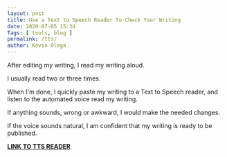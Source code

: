 ```yaml
--- 
layout: post 
title: Use a Text to Speech Reader To Check Your Writing
date: 2020-07-05 15:34
Tags: [ tools, blog ]
permalink: /tts/ 
author: Kevin Olega 
--- 
```

After editing my writing, I read my writing aloud.

I usually read two or three times.

When I'm done, I quickly paste my writing to a Text to Speech reader, and listen to the automated voice read my writing.

If anything sounds, wrong or awkward, I would make the needed changes.

If the voice sounds natural, I am confident that my writing is ready to be published.

**[LINK TO TTS READER](https://ttsreader.com/)**
